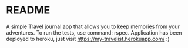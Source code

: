 # README

A simple Travel journal app that allows you to keep memories from your adventures. 
To run the tests, use command: rspec.
Application has been deployed to heroku, just visit https://my-travelist.herokuapp.com/ :)
